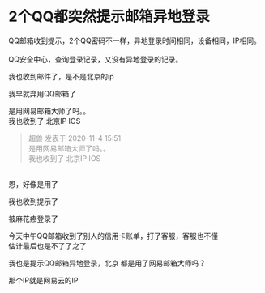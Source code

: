 # 2个QQ都突然提示邮箱异地登录


QQ邮箱收到提示，2个QQ密码不一样，异地登录时间相同，设备相同，IP相同。<br />
<br />
QQ安全中心，查询登录记录，又没有异地登录的记录。

我也收到邮件了，是不是北京的ip

我早就弃用QQ邮箱了

是用网易邮箱大师了吗。。<br />
我也收到了 北京IP IOS

<div class="quote"><blockquote><font color="#999999">超兽 发表于 2020-11-4 15:51</font><br />
<font color="#999999">是用网易邮箱大师了吗。。<br />
我也收到了 北京IP IOS</font></blockquote></div><br />
恩，好像是用了

我也收到提示了

被麻花疼登录了

今天中午QQ邮箱收到了别人的信用卡账单，打了客服，客服也不懂<br />
估计最后也是不了了之了

我也是提示QQ邮箱异地登录，北京 都是用了网易邮箱大师吗？

那个IP就是网易云的IP

